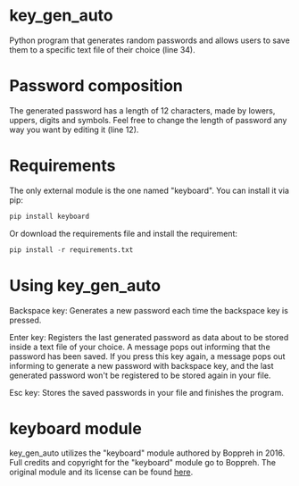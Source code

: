 # key_gen_auto
Python program that generates random passwords and allows users to save them to a specific text file of their choice (line 34).

# Password composition
The generated password has a length of 12 characters, made by lowers, uppers, digits and symbols. Feel free to change the length of password any way you want by editing it (line 12).

# Requirements
The only external module is the one named "keyboard". You can install it via pip:
```python
pip install keyboard
```
Or download the requirements file and install the requirement:
```python
pip install -r requirements.txt
```

# Using key_gen_auto
Backspace key:
Generates a new password each time the backspace key is pressed.

Enter key:
Registers the last generated password as data about to be stored inside a text file of your choice. A message pops out informing that the password has been saved. If you press this key again, a message pops out informing to generate a new password with backspace key, and the last generated password won't be registered to be stored again in your file.

Esc key:
Stores the saved passwords in your file and finishes the program.

# keyboard module
key_gen_auto utilizes the "keyboard" module authored by Boppreh in 2016. Full credits and copyright for the "keyboard" module go to Boppreh. The original module and its license can be found [here](https://github.com/boppreh/keyboard).
